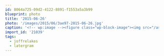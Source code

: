 ```yaml
---
id: 8064a725-09d2-4122-8891-f1553a5a3b99
blueprint: photo
title: '2015-06-26'
photo: '/images/2015/06/3ae97-2015-06-26.jpg'
caption: '<!-- wp:image --><figure class="wp-block-image"><img src="/assets/images/2015/06/3ae97-2015-06-26.jpg" /></figure><!-- /wp:image --><!-- wp:paragraph --><p>Alpine lakes and icefields. #joffrelakes #latergram</p><!-- /wp:paragraph -->'
import_id: '21039'
tags:
  - joffrelakes
  - latergram
---
```

